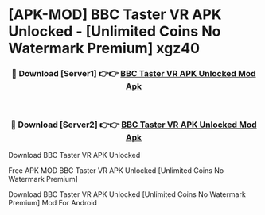 # [APK-MOD] BBC Taster VR APK Unlocked - [Unlimited Coins No Watermark Premium] xgz40



<div align="center">
<h3>🔴 Download [Server1] 👉👉 <a href="https://momento.my/?title=BBC_Taster_VR_APK_Unlocked">BBC Taster VR APK Unlocked Mod Apk</a></h3><br>

<h3>🔴 Download [Server2] 👉👉 <a href="https://momento.my/?title=BBC_Taster_VR_APK_Unlocked">BBC Taster VR APK Unlocked Mod Apk</a></h3>
</div>



Download BBC Taster VR APK Unlocked 

Free APK MOD BBC Taster VR APK Unlocked [Unlimited Coins No Watermark Premium]

Download BBC Taster VR APK Unlocked [Unlimited Coins No Watermark Premium] Mod For Android
